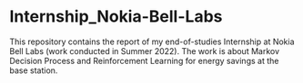 # Internship_Nokia-Bell-Labs

This repository contains the report of my end-of-studies Internship at Nokia Bell Labs (work conducted in Summer 2022). 
The work is about Markov Decision Process and Reinforcement Learning for energy savings at the base station.

